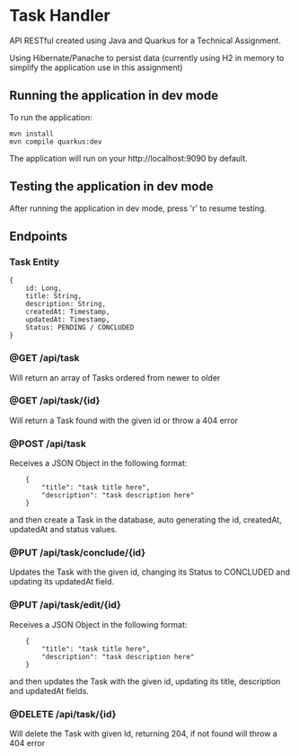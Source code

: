 # Task Handler

API RESTful created using Java and Quarkus for a Technical Assignment.

Using Hibernate/Panache to persist data (currently using H2 in memory to simplify the application use in this assignment)

## Running the application in dev mode

To run the application:
```
mvn install
mvn compile quarkus:dev
```

The application will run on your http://localhost:9090 by default.

## Testing the application in dev mode

After running the application in dev mode, press 'r' to resume testing.

## Endpoints

### Task Entity
```
{
    id: Long,
    title: String,
    description: String,
    createdAt: Timestamp,
    updatedAt: Timestamp,
    Status: PENDING / CONCLUDED
}
```

### @GET /api/task 
Will return an array of Tasks ordered from newer to older

### @GET /api/task/{id}
Will return a Task found with the given id or throw a 404 error

### @POST /api/task
Receives a JSON Object in the following format:
```
    {
        "title": "task title here",
        "description": "task description here"
    }
```

and then create a Task in the database, auto generating the id, createdAt, updatedAt and status values.

### @PUT /api/task/conclude/{id}
Updates the Task with the given id, changing its Status to CONCLUDED and updating its updatedAt field.

### @PUT /api/task/edit/{id}
Receives a JSON Object in the following format:
```
    {
        "title": "task title here",
        "description": "task description here"
    }
```
and then updates the Task with the given id, updating its title, description and updatedAt fields.

### @DELETE /api/task/{id}
Will delete the Task with given Id, returning 204, if not found will throw a 404 error
